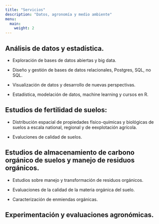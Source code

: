 ```yaml
---
title: "Servicios"
description: "Datos, agronomía y medio ambiente"
menu:
  main:
    weight: 2
---
```


 
## Análisis de datos y estadística.

* Exploración de bases de datos abiertas y big data.

* Diseño y gestión de bases de datos relacionales, Postgres, SQL, no SQL.

* Visualización de datos y desarrollo de nuevas perspectivas.

* Estadística, modelación de datos, machine learning y cursos en R.


## Estudios de fertilidad de suelos:

* Distribución espacial de propiedades físico-químicas y biológicas de suelos a escala national, regional y de eexplotación agrícola.

* Evaluciones de calidad de suelos.


## Estudios de almacenamiento de carbono orgánico de suelos y manejo de residuos orgánicos.

* Estudios sobre manejo y transformación de residuos orgánicos.

* Evaluaciones de la calidad de la materia orgánica del suelo.

* Caracterización de enmiendas orgánicas.

## Experimentación y evaluaciones agronómicas.